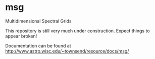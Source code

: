 # msg
Multidimensional Spectral Grids

This repository is still very much under construction. Expect things to appear broken!

Documentation can be found at http://www.astro.wisc.edu/~townsend/resource/docs/msg/
